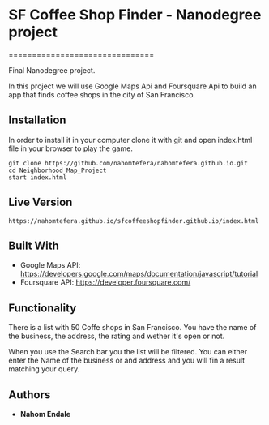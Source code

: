 # SF Coffee Shop Finder - Nanodegree project
===============================

Final Nanodegree project.

In this project we will use Google Maps Api and Foursquare Api to build an app that finds coffee shops in the city of San Francisco.


## Installation

In order to install it in your computer clone it with git and open index.html file in your browser to play the game.

```
git clone https://github.com/nahomtefera/nahomtefera.github.io.git
cd Neighborhood_Map_Project
start index.html
```

## Live Version

```
https://nahomtefera.github.io/sfcoffeeshopfinder.github.io/index.html

```

## Built With

* Google Maps API: https://developers.google.com/maps/documentation/javascript/tutorial
* Foursquare API: https://developer.foursquare.com/

## Functionality

There is a list with 50 Coffe shops in San Francisco.
You have the name of the business, the address, the rating and wether it's open or not.

When you use the Search bar you the list will be filtered. You can either enter the Name of the business or and address and you will fin a result matching your query.


## Authors

* **Nahom Endale** 